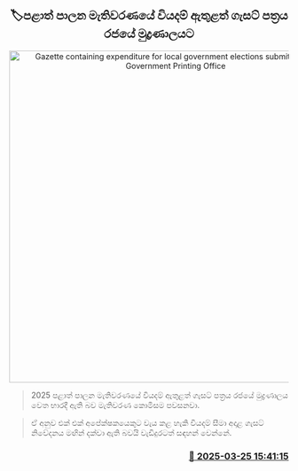 <p align='center'><b><h2 align='center' title='Gazette containing expenditure for local government elections submitted to the Government Printing Office'>🏷පළාත් පාලන මැතිවරණයේ වියදම් ඇතුළත් ගැසට් පත්‍රය රජයේ මුද්‍රණාලයට</h2></b></p>
<p align='center'><img src='https://helakuru.sgp1.cdn.digitaloceanspaces.com/esana/images/lib/local-government-election-2025.jpg' width='600' alt='Gazette containing expenditure for local government elections submitted to the Government Printing Office'></p>

> 2025 පළාත් පාලන මැතිවරණයේ වියදම් ඇතුළත් ගැසට් පත්‍රය රජයේ මුද්‍රණාලය වෙත භාරදී ඇති බව මැතිවරණ කොමිසම පවසනවා.

> ඒ අනුව එක් එක් අපේක්ෂකයෙකුට වැය කළ හැකි වියදම් සීමා අදාළ ගැසට් නිවේදනය මඟින් දක්වා ඇති බවයි වැඩිදුරටත් සඳහන් වෙන්නේ.



<h3 align='right'><a href='https://www.helakuru.lk/esana/p/108635/'>📅 2025-03-25 15:41:15</a></h3>
